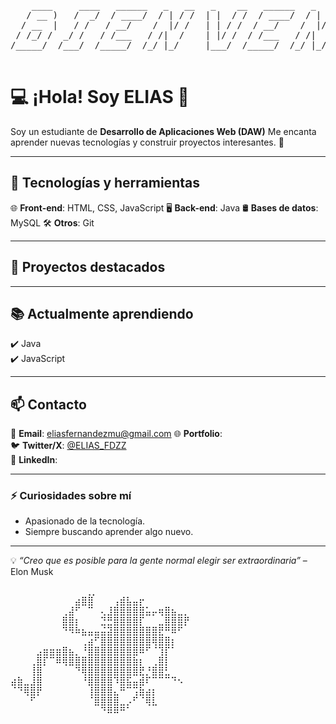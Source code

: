 <pre>
    ____     ____   ______   _   __   _    __   ______   _   __   ____   ____     ____ 
   / __ )   /  _/  / ____/  / | / /  | |  / /  / ____/  / | / /  /  _/  / __ \   / __ \
  / __  |   / /   / __/    /  |/ /   | | / /  / __/    /  |/ /   / /   / / / /  / / / /
 / /_/ /  _/ /   / /___   / /|  /    | |/ /  / /___   / /|  /  _/ /   / /_/ /  / /_/ / 
/_____/  /___/  /_____/  /_/ |_/     |___/  /_____/  /_/ |_/  /___/  /_____/   \____/  
                                                                                       
</pre>

# 💻 ¡Hola! Soy ELIAS 👋

Soy un estudiante de **Desarrollo de Aplicaciones Web (DAW)** Me encanta aprender nuevas tecnologías y construir proyectos interesantes. 🚀

---

## 🔧 Tecnologías y herramientas  
🌐 **Front-end**: HTML, CSS, JavaScript
🖥 **Back-end**: Java
🛢 **Bases de datos**: MySQL 
🛠 **Otros**: Git

---

## 📂 Proyectos destacados  


---

## 📚 Actualmente aprendiendo  
✔️ Java
<br>
✔️ JavaScript 

---

## 📫 Contacto  
📧 **Email**: eliasfernandezmu@gmail.com 
🌐 **Portfolio**:  
🐦 **Twitter/X**: [@ELIAS_FDZZ](https://x.com/ELIAS_FDZZ)  
💼 **LinkedIn**: 

---

### ⚡ Curiosidades sobre mí  
- Apasionado de la tecnología.  
- Siempre buscando aprender algo nuevo.  

---

💡 *“Creo que es posible para la gente normal elegir ser extraordinaria”* – Elon Musk 

<pre>
⠀⠀⠀⠀⠀⠀⠀⠀⠀⠀  ⢀⡀⠀⠀⠀⠀⠀⠀⠀⠀⠀⠀⠀⠀⠀⠀⠀
⠀⠀⠀⠀⠀⠀⠀⠀⠀⠀⣴⣿⣿⠀⠀⠀⢠⣾⣧⣤⡖⠀⠀⠀⠀⠀⠀⠀
⠀⠀⠀⠀⠀⠀⠀⠀⢀⣼⠋⠀⠉⠀⢄⣸⣿⣿⣿⣿⣿⣥⡤⢶⣿⣦⣀⡀
⠀⠀⠀⠀⠀⠀⠀⠀⣿⣿⡆⠀⠀⠀⣙⣛⣿⣿⣿⣿⡏⠀⠀⣀⣿⣿⣿⡟
⠀⠀⠀⠀⠀⠀⠀⠀⠙⠻⠷⣦⣤⣤⣬⣽⣿⣿⣿⣿⣿⣿⣿⣟⠛⠿⠋⠀
⠀⠀⠀⠀⠀⠀⠀⠀⠀⠀⠀⢀⣴⠋⣿⣿⣿⣿⣿⣿⣿⣿⢿⣿⣿⡆⠀⠀
⠀⠀⠀⠀⣠⣶⣶⣶⣿⣦⡀⠘⣿⣿⣿⣿⣿⣿⣿⣿⠿⠋⠈⢹⡏⠁⠀⠀
⠀⠀⠀⢀⣿⡏⠉⠿⢿⣿⣿⣿⣿⣿⣿⣿⣿⣿⣿⣷⡆⠀⢀⣿⡇⠀⠀⠀
⠀⠀⠀⢸⣿⠀⠀⠀⠀⠀⠙⢿⣿⣿⣿⣿⣿⣿⣿⣿⣟⡘⣿⣿⣃⠀⠀⠀
⣴⣷⣀⣸⣿⠀⠀⠀⠀⠀⠀⠘⣿⣿⣿⣿⠹⣿⣯⣤⣾⠏⠉⠉⠉⠙⠢⠀
⠈⠙⢿⣿⡟⠀⠀⠀⠀⠀⠀⠀⢸⣿⣿⣿⣄⠛⠉⢩⣷⣴⡆⠀⠀⠀⠀⠀
⠀⠀⠀⠋⠀⠀⠀⠀⠀⠀⠀⠀⠈⣿⣿⣿⣿⣀⡠⠋⠈⢿⣇⠀⠀⠀⠀⠀
⠀⠀⠀⠀⠀⠀⠀⠀⠀⠀⠀⠀⠀⠀⠙⠿⠿⠛⠁⠀⠀⠀⠀⠀⠀⠀⠀⠀
    </pre>
